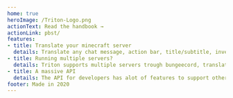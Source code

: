 ```yaml
---
home: true
heroImage: /Triton-Logo.png
actionText: Read the handbook →
actionLink: pbst/
features:
- title: Translate your minecraft server
  details: Translate any chat message, action bar, title/subtitle, inventory titles, holograms, NPC names, kick/ban messages, tab header/footers, custom tabs, item names/lores, signs, bossbars¹ and books.
- title: Running multiple servers?
  details: Triton supports multiple servers trough bungeecord, translations will be changed on the proxy level, meaning everything will be translated before it reaches the player.
- title: A massive API
  details: The API for developers has alot of features to support other plugins with Triton. Support for the API can be given on the discord server.
footer: Made in 2020
---
```

